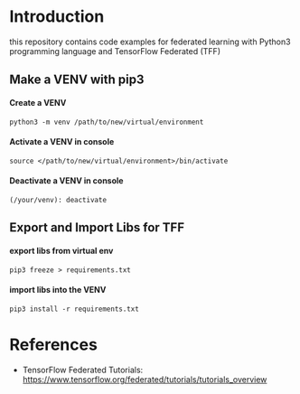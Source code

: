 # Introduction
this repository contains code examples for federated learning with Python3 programming language and TensorFlow Federated (TFF)

## Make a VENV with pip3

#### Create a VENV
```console
python3 -m venv /path/to/new/virtual/environment
```

#### Activate a VENV in console
```console
source </path/to/new/virtual/environment>/bin/activate

```

#### Deactivate a VENV in console
```console
(/your/venv): deactivate
```

## Export and Import Libs for TFF 

#### export libs from virtual env
```console
pip3 freeze > requirements.txt
```

#### import libs into the VENV
```console
pip3 install -r requirements.txt
``` 


# References
* TensorFlow Federated Tutorials: https://www.tensorflow.org/federated/tutorials/tutorials_overview

